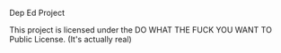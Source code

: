 Dep Ed Project

This project is licensed under the DO WHAT THE FUCK YOU WANT TO Public License. (It's actually real)
